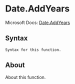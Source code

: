 ---
---

# Date.AddYears

Microsoft Docs: [Date.AddYears](https://docs.microsoft.com/en-us/powerquery-m/date-addyears)

## Syntax

```
Syntax for this function.
```

## About

About this function.

